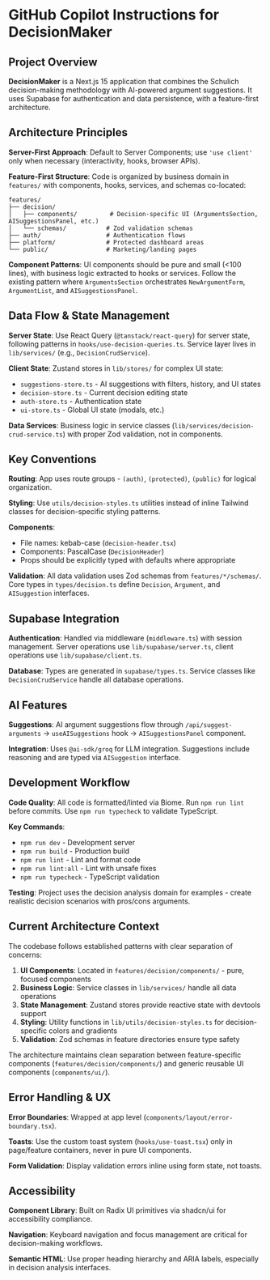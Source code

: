 # GitHub Copilot Instructions for DecisionMaker

## Project Overview

**DecisionMaker** is a Next.js 15 application that combines the Schulich decision-making methodology with AI-powered argument suggestions. It uses Supabase for authentication and data persistence, with a feature-first architecture.

## Architecture Principles

**Server-First Approach**: Default to Server Components; use `'use client'` only when necessary (interactivity, hooks, browser APIs).

**Feature-First Structure**: Code is organized by business domain in `features/` with components, hooks, services, and schemas co-located:
```
features/
├── decision/
│   ├── components/         # Decision-specific UI (ArgumentsSection, AISuggestionsPanel, etc.)
│   └── schemas/           # Zod validation schemas
├── auth/                  # Authentication flows  
├── platform/              # Protected dashboard areas
└── public/                # Marketing/landing pages
```

**Component Patterns**: UI components should be pure and small (<100 lines), with business logic extracted to hooks or services. Follow the existing pattern where `ArgumentsSection` orchestrates `NewArgumentForm`, `ArgumentList`, and `AISuggestionsPanel`.

## Data Flow & State Management

**Server State**: Use React Query (`@tanstack/react-query`) for server state, following patterns in `hooks/use-decision-queries.ts`. Service layer lives in `lib/services/` (e.g., `DecisionCrudService`).

**Client State**: Zustand stores in `lib/stores/` for complex UI state:
- `suggestions-store.ts` - AI suggestions with filters, history, and UI states
- `decision-store.ts` - Current decision editing state  
- `auth-store.ts` - Authentication state
- `ui-store.ts` - Global UI state (modals, etc.)

**Data Services**: Business logic in service classes (`lib/services/decision-crud-service.ts`) with proper Zod validation, not in components.

## Key Conventions

**Routing**: App uses route groups - `(auth)`, `(protected)`, `(public)` for logical organization.

**Styling**: Use `utils/decision-styles.ts` utilities instead of inline Tailwind classes for decision-specific styling patterns.

**Components**: 
- File names: kebab-case (`decision-header.tsx`)
- Components: PascalCase (`DecisionHeader`)
- Props should be explicitly typed with defaults where appropriate

**Validation**: All data validation uses Zod schemas from `features/*/schemas/`. Core types in `types/decision.ts` define `Decision`, `Argument`, and `AISuggestion` interfaces.

## Supabase Integration

**Authentication**: Handled via middleware (`middleware.ts`) with session management. Server operations use `lib/supabase/server.ts`, client operations use `lib/supabase/client.ts`.

**Database**: Types are generated in `supabase/types.ts`. Service classes like `DecisionCrudService` handle all database operations.

## AI Features

**Suggestions**: AI argument suggestions flow through `/api/suggest-arguments` → `useAISuggestions` hook → `AISuggestionsPanel` component.

**Integration**: Uses `@ai-sdk/groq` for LLM integration. Suggestions include reasoning and are typed via `AISuggestion` interface.

## Development Workflow

**Code Quality**: All code is formatted/linted via Biome. Run `npm run lint` before commits. Use `npm run typecheck` to validate TypeScript.

**Key Commands**:
- `npm run dev` - Development server
- `npm run build` - Production build  
- `npm run lint` - Lint and format code
- `npm run lint:all` - Lint with unsafe fixes
- `npm run typecheck` - TypeScript validation

**Testing**: Project uses the decision analysis domain for examples - create realistic decision scenarios with pros/cons arguments.

## Current Architecture Context

The codebase follows established patterns with clear separation of concerns:

1. **UI Components**: Located in `features/decision/components/` - pure, focused components
2. **Business Logic**: Service classes in `lib/services/` handle all data operations  
3. **State Management**: Zustand stores provide reactive state with devtools support
4. **Styling**: Utility functions in `lib/utils/decision-styles.ts` for decision-specific colors and gradients
5. **Validation**: Zod schemas in feature directories ensure type safety

The architecture maintains clean separation between feature-specific components (`features/decision/components/`) and generic reusable UI components (`components/ui/`).

## Error Handling & UX

**Error Boundaries**: Wrapped at app level (`components/layout/error-boundary.tsx`).

**Toasts**: Use the custom toast system (`hooks/use-toast.tsx`) only in page/feature containers, never in pure UI components.

**Form Validation**: Display validation errors inline using form state, not toasts.

## Accessibility

**Component Library**: Built on Radix UI primitives via shadcn/ui for accessibility compliance.

**Navigation**: Keyboard navigation and focus management are critical for decision-making workflows.

**Semantic HTML**: Use proper heading hierarchy and ARIA labels, especially in decision analysis interfaces.
